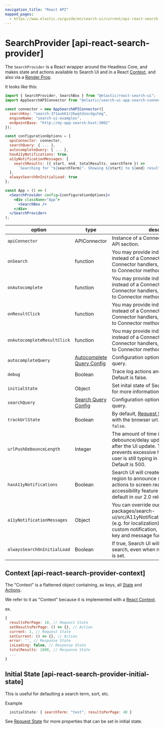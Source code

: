 ```yaml
---
navigation_title: "React API"
mapped_pages:
  - https://www.elastic.co/guide/en/search-ui/current/api-react-search-provider.html
---
```


# SearchProvider [api-react-search-provider]


The `SearchProvider` is a React wrapper around the Headless Core, and makes state and actions available to Search UI and in a React [Context](https://reactjs.org/docs/context.md), and also via a [Render Prop](https://reactjs.org/docs/render-props.md).

It looks like this:

```jsx
import { SearchProvider, SearchBox } from "@elastic/react-search-ui";
import AppSearchAPIConnector from "@elastic/search-ui-app-search-connector";

const connector = new AppSearchAPIConnector({
  searchKey: "search-371auk61r2bwqtdzocdgutmg",
  engineName: "search-ui-examples",
  endpointBase: "http://my-app-search-host:3002"
});

const configurationOptions = {
  apiConnector: connector,
  searchQuery: { ... },
  autocompleteQuery: { ... },
  hasA11yNotifications: true,
  a11yNotificationMessages: {
    searchResults: ({ start, end, totalResults, searchTerm }) =>
      `Searching for "${searchTerm}". Showing ${start} to ${end} results out of ${totalResults}.`
  },
  alwaysSearchOnInitialLoad: true
};

const App = () => (
  <SearchProvider config={configurationOptions}>
    <div className="App">
      <SearchBox />
    </div>
  </SearchProvider>
);
```

| option | type | description |
| --- | --- | --- |
| `apiConnector` | APIConnector | Instance of a Connector. See Connectors API section. |
| `onSearch` | function | You may provide individual handlers instead of a Connector, override individual Connector handlers, or act as middleware to Connector methods. |
| `onAutocomplete` | function | You may provide individual handlers instead of a Connector, override individual Connector handlers, or act as middleware to Connector methods. |
| `onResultClick` | function | You may provide individual handlers instead of a Connector, override individual Connector handlers, or act as middleware to Connector methods. |
| `onAutocompleteResultClick` | function | You may provide individual handlers instead of a Connector, override individual Connector handlers, or act as middleware to Connector methods. |
| `autocompleteQuery` | [Autocomplete Query Config](/reference/api-core-configuration.md#api-core-configuration-autocomplete-query) | Configuration options for the autocomplete query. |
| `debug` | Boolean | Trace log actions and state changes. Default is false. |
| `initialState` | Object | Set inital state of Search UI. See [Initial State](#api-react-search-provider-initial-state) for more information. |
| `searchQuery` | [Search Query Config](/reference/api-core-configuration.md#api-core-configuration-autocomplete-query) | Configuration options for the main search query. |
| `trackUrlState` | Boolean | By default, [Request State](/reference/api-core-state.md#api-core-state-request-state) will be synced with the browser url. To turn this off, pass `false`. |
| `urlPushDebounceLength` | Integer | The amount of time in milliseconds to debounce/delay updating the browser url after the UI update. This, for example, prevents excessive history entries while a user is still typing in a live search box. Default is 500. |
| `hasA11yNotifications` | Boolean | Search UI will create a visually hidden live region to announce search results & other actions to screen reader users. This accessibility feature will be turned on by default in our 2.0 release. Default is false. |
| `a11yNotificationMessages` | Object | You can override our default screen reader packages/search-ui/src/A11yNotifications.js#L49[messages] (e.g. for localization), or create your own custom notification, by passing in your own key and message function(s). |
| `alwaysSearchOnInitialLoad` | Boolean | If true, Search UI will always do an initial search, even when no inital Request State is set. |


## Context [api-react-search-provider-context]

The "Context" is a flattened object containing, as keys, all [State](/reference/api-core-state.md) and [Actions](/reference/api-core-actions.md).

We refer to it as "Context" because it is implemented with a [React Context](https://reactjs.org/docs/context.md).

ex.

```js
{
  resultsPerPage: 10, // Request State
  setResultsPerPage: () => {}, // Action
  current: 1, // Request State
  setCurrent: () => {}, // Action
  error: '', // Response State
  isLoading: false, // Response State
  totalResults: 1000, // Response State
  ...
}
```


## Initial State [api-react-search-provider-initial-state]

This is useful for defaulting a search term, sort, etc.

Example

```js
  initialState: { searchTerm: "test", resultsPerPage: 40 }
```

See [Request State](/reference/api-core-state.md) for more properties that can be set in initial state.


